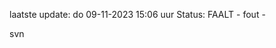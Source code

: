 laatste update: 
do 09-11-2023 15:06   uur 
Status: FAALT - fout - 
<div class="service R">svn</div>